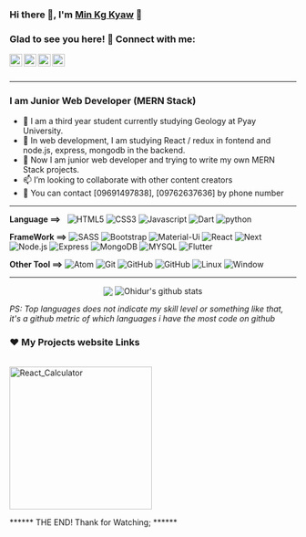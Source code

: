 ### Hi there 👋, I'm [Min Kg Kyaw](https://www.facebook.com/min.kgkyaw) 🧑‍

### Glad to see you here! 🤩 Connect with me:
<a href='https://www.facebook.com/min.kgkyaw'> <img align="left" alt="Mkk's Facebook" width="22px" src="https://cdn.jsdelivr.net/npm/simple-icons@v3/icons/facebook.svg"/> </a>

<a href='https://github.com/mwebeducation'> <img align="left" alt="Mkk's github" width="22px" src="https://cdn.jsdelivr.net/npm/simple-icons@v3/icons/github.svg"/> </a>

<a href='https://twitter.com/minkgkyaw'> <img align="left" alt="Mkk's twitter" width="22px" src="https://cdn.jsdelivr.net/npm/simple-icons@v3/icons/twitter.svg"/> </a>

<a href='https://www.youtube.com/channel/UCl0CQDValffBAWibcoBpe7w'> <img align="left" alt="Mkk's twitter" width="22px" src="https://cdn.jsdelivr.net/npm/simple-icons@v3/icons/youtube.svg"/> </a>

<br/>
<br/>

---

### I am Junior Web Developer (MERN Stack)
* 🔭 I am a third year student currently studying Geology at Pyay University. <br>
* 🌱 In web development, I am studying React / redux in fontend and node.js, express, mongodb in the backend. <br>
* 👯 Now I am junior web developer and trying to write my own MERN Stack projects. <br>
* 📫 I’m looking to collaborate with other content creators <br>
* 💬 You can contact [09691497838], [09762637636] by phone number <br/>


---


**Language ==>** &nbsp;
<img src='https://img.shields.io/badge/-html5-000000?style=flat&logo=HTML5' alt='HTML5'/>
<img src='https://img.shields.io/badge/-css3-000000?style=flat&logo=CSS3' alt='CSS3'/>
<img src='https://img.shields.io/badge/-javascript-000000?style=flat&logo=JavaScript' alt='Javascript'/>
<img src='https://img.shields.io/badge/-dart-000000?style=flat&logo=Dart' alt='Dart'/>
<img src='https://img.shields.io/badge/-python-000000?style=flat&logo=HTML5' alt='python'/>
<br/>

**FrameWork ==>**
<img src='https://img.shields.io/badge/-sass-000000?style=flat&logo=SASS' alt='SASS'/>
<img src='https://img.shields.io/badge/-bootstrap-000000?style=flat&logo=Bootstrap' alt='Bootstrap'/>
<img src='https://img.shields.io/badge/-materialUi-000000?style=flat&logo=Material-Ui' alt='Material-Ui'/>
<img src='https://img.shields.io/badge/-React-000000?style=flat&logo=React' alt='React'/>
<img src='https://img.shields.io/badge/-next-000000?style=flat&logo=Next.js' alt='Next' />
<img src='https://img.shields.io/badge/-node.js-000000?style=flat&logo=Node.js' alt='Node.js'/>
<img src='https://img.shields.io/badge/-Express.js-000000?style=flat&logo=Express.js' alt='Express'/>
<img src='https://img.shields.io/badge/-mongo-000000?style=flat&logo=MongoDB' alt='MongoDB'/>
<img src='https://img.shields.io/badge/-SQL-000000?style=flat&logo=MySQL' alt='MYSQL' />
<img src='https://img.shields.io/badge/-flutter-000000?style=flat&logo=Flutter' alt='Flutter'/>
<br/>

**Other Tool ==>**
<img src='https://img.shields.io/badge/-Atom-222222?style=flat&logo=Atom&logoColor=00FFFF' alt='Atom'/>
<img src='https://img.shields.io/badge/-Git-222222?style=flat&logo=git&logoColor=F05032' alt='Git'/>
<img src='https://img.shields.io/badge/-GitHub-222222?style=flat&logo=github&logoColor=FFFFFF' alt='GitHub'/>
<img src='https://img.shields.io/badge/-GitLab-222222?style=flat&logo=GitLab&logoColor=FFFFFF' alt='GitHub'/>
<img src='https://img.shields.io/badge/-Linux-222222?style=flat&logo=linux&logoColor=FCC6242' alt='Linux'/>
<img src='https://img.shields.io/badge/-Windows-222222?style=flat&logo=Windows&logoColor=00FFFF' alt='Window'/>


---


<p align="center">
  <img align="center" src="https://github-readme-stats.vercel.app/api/top-langs/?username=mwebeducation&theme=radical&hide_langs_below=1&layout=compact" />
  <img align="center" src="https://github-readme-stats.vercel.app/api?username=mwebeducation&show_icons=true&theme=radical&line_height=21" alt="Ohidur's github stats"/>
</p>

*PS: Top languages does not indicate my skill level or something like that, it's a github metric of which languages i have the most code on github*

### ❤️ My Projects website Links
<br>
<a href='https://react-calculator-ucae.netlify.app/'> <img alt="React_Calculator" weight='250px' height="250px" src="https://i.ibb.co/VCcxFW3/react-Calculator.png"> </a>


****** THE END! Thank for Watching; ******




